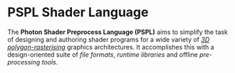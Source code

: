 PSPL Shader Language
====================

The **Photon Shader Preprocess Language (PSPL)** aims to simplify the task 
of designing and authoring shader programs for a wide variety of 
[*3D polygon-rasterising*](http://en.wikipedia.org/wiki/Rasterisation) 
graphics architectures. 
It accomplishes this with a design-oriented suite of *file formats*, 
*runtime libraries* and offline *pre-processing tools*. 
 
